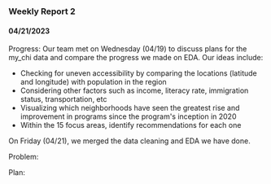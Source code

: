 ### Weekly Report 2
#### 04/21/2023

Progress:
Our team met on Wednesday (04/19) to discuss plans for the my_chi data and compare the progress we made on EDA. Our ideas include:
- Checking for uneven accessibility by comparing the locations (latitude and longitude) with population in the region
- Considering other factors such as income, literacy rate, immigration status, transportation, etc
- Visualizing which neighborhoods have seen the greatest rise and improvement in programs since the program's inception in 2020
- Within the 15 focus areas, identify recommendations for each one

On Friday (04/21), we merged the data cleaning and EDA we have done. 

Problem:


Plan:



